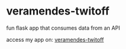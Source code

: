 # veramendes-twitoff
fun flask app that consumes data from an API

access my app on: [veramendes-twitoff](https://veramendes-twitoff.herokuapp.com/)
